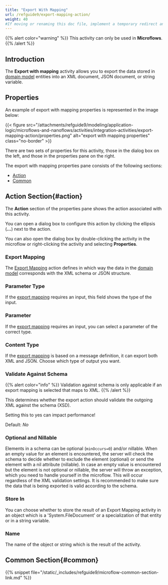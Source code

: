 ```yaml
---
title: "Export With Mapping"
url: /refguide9/export-mapping-action/
weight: 40
#If moving or renaming this doc file, implement a temporary redirect and let the respective team know they should update the URL in the product. See Mapping to Products for more details.
---
```


{{% alert color="warning" %}}
This activity can only be used in **Microflows**.
{{% /alert %}}

## Introduction

The **Export with mapping** activity allows you to export the data stored in [domain model](/refguide9/domain-model/) entities into an XML document, JSON document, or string variable.

## Properties

An example of export with mapping properties is represented in the image below:

{{< figure src="/attachments/refguide9/modeling/application-logic/microflows-and-nanoflows/activities/integration-activities/export-mapping-action/properties.png" alt="export with mapping properties" class="no-border" >}}

There are two sets of properties for this activity, those in the dialog box on the left, and those in the properties pane on the right.

The export with mapping properties pane consists of the following sections:

* [Action](#action)
* [Common](#common)

## Action Section{#action}

The **Action** section of the properties pane shows the action associated with this activity.

You can open a dialog box to configure this action by clicking the ellipsis (**…**) next to the action.

You can also open the dialog box by double-clicking the activity in the microflow or right-clicking the activity and selecting **Properties**.

### Export Mapping

The [Export Mapping](/refguide9/export-mappings/) action defines in which way the data in the [domain model](/refguide9/domain-model/) corresponds with the XML schema or JSON structure.

### Parameter Type

If the [export mapping](/refguide9/export-mappings/) requires an input, this field shows the type of the input.

### Parameter

If the [export mapping](/refguide9/export-mappings/) requires an input, you can select a parameter of the correct type.

### Content Type

If the [export mapping](/refguide9/export-mappings/) is based on a message definition, it can export both XML and JSON. Choose which type of output you want.

### Validate Against Schema

{{% alert color="info" %}}
Validation against schema is only applicable if an export mapping is selected that maps to XML.
{{% /alert %}}

This determines whether the export action should validate the outgoing XML against the schema (XSD).

Setting this to yes can impact performance!

Default: *No*

### Optional and Nillable

Elements in a schema can be optional (`minOccurs=0`) and/or nillable. When an empty value for an element is encountered, the server will check the schema to decide whether to exclude the element (optional) or send the element with a nil attribute (nillable). In case an empty value is encountered but the element is not optional or nillable, the server will throw an exception, which you need to handle yourself in the microflow. This will occur regardless of the XML validation settings. It is recommended to make sure the data that is being exported is valid according to the schema.

### Store In

You can choose whether to store the result of an Export Mapping activity in an object which is a 'System.FileDocument' or a specialization of that entity or in a string variable.

### Name

The name of the object or string which is the result of the activity.

## Common Section{#common}

{{% snippet file="/static/_includes/refguide9/microflow-common-section-link.md" %}}
